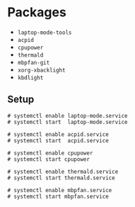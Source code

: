 # Packages
* `laptop-mode-tools`
* `acpid`
* `cpupower`
* `thermald`
* `mbpfan-git`
* `xorg-xbacklight`
* `kbdlight`


## Setup
```
# systemctl enable laptop-mode.service
# systemctl start  laptop-mode.service

# systemctl enable acpid.service
# systemctl start  acpid.service

# systemctl enable cpupower
# systemctl start cpupower

# systemctl enable thermald.service
# systemctl start thermald.service

# systemctl enable mbpfan.service
# systemctl start mbpfan.service
```

